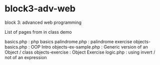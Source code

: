 # block3-adv-web

block 3: advanced web programming

List of pages from in class demo

basics.php : php basics
palindrome.php : palindrome exercise
objects-basics.php : OOP Intro
objects-ex-sample.php : Generic version of an Object / class
objects-exercise : Object Exercise
logic.php : using invert / not of an expression
